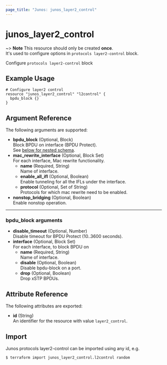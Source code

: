 ```yaml
---
page_title: "Junos: junos_layer2_control"
---
```


# junos_layer2_control

~> **Note**
  This resource should only be created **once**.  
  It's used to configure options in `protocols layer2-control` block.  

Configure `protocols layer2-control` block

## Example Usage

```hcl
# Configure layer2 control
resource "junos_layer2_control" "l2control" {
  bpdu_block {}
}
```

## Argument Reference

The following arguments are supported:

- **bpdu_block** (Optional, Block)  
  Block BPDU on interface (BPDU Protect).  
  See [below for nested schema](#bpdu_block-arguments).
- **mac_rewrite_interface** (Optional, Block Set)  
  For each interface, Mac rewrite functionality.
  - **name** (Required, String)  
    Name of interface.
  - **enable_all_ifl** (Optional, Boolean)  
    Enable tunneling for all the IFLs under the interface.
  - **protocol** (Optional, Set of String)  
    Protocols for which mac rewrite need to be enabled.
- **nonstop_bridging** (Optional, Boolean)  
  Enable nonstop operation.

---

### bpdu_block arguments

- **disable_timeout** (Optional, Number)  
  Disable timeout for BPDU Protect (10..3600 seconds).
- **interface** (Optional, Block Set)  
  For each interface, to block BPDU on
  - **name** (Required, String)  
    Name of interface.
  - **disable** (Optional, Boolean)  
    Disable bpdu-block on a port.
  - **drop** (Optional, Boolean)  
    Drop xSTP BPDUs.

## Attribute Reference

The following attributes are exported:

- **id** (String)  
  An identifier for the resource with value `layer2_control`.

## Import

Junos protocols layer2-control can be imported using any id, e.g.

```shell
$ terraform import junos_layer2_control.l2control random
```
